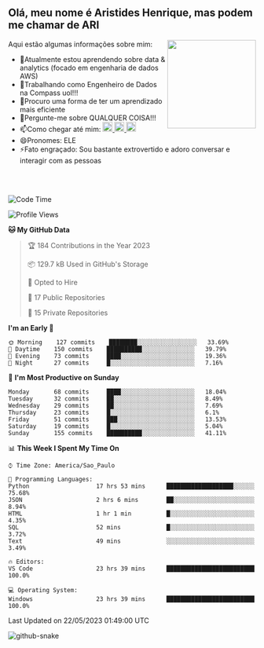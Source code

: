 ## Olá, meu nome é Aristides Henrique, mas podem me chamar de ARI

<div >
Aqui estão algumas informações sobre mim:<img align="right" height="180em" src="https://user-images.githubusercontent.com/97318481/177042589-45d62122-82a9-4a32-b3a7-87b322825b2f.png">
</div>

- 🌱Atualmente estou aprendendo sobre data & analytics (focado em engenharia de dados AWS)
- 👯Trabalhando como Engenheiro de Dados na Compass uol!!!
- 🤔Procuro uma forma de ter um aprendizado mais eficiente
- 💬Pergunte-me sobre QUALQUER COISA!!!
- 📫Como chegar até mim:
  <a href="https://www.instagram.com/aryhenry/" target="_blank">
  <img src="https://img.shields.io/badge/-Instagram-%23E4405F?style=for-the-badge&logo=instagram&logoColor=black" height="20px">
  </a>
  <a href="https://www.linkedin.com/in/aristides-henrique/" target="_blank">
  <img src="https://img.shields.io/badge/-LinkedIn-%230077B5?style=for-the-badge&logo=linkedin&logoColor=black" height="20px">
  </a> 
  <a href="mailto:arihenriqueuna@gmail.com">
  <img src="https://img.shields.io/badge/-Gmail-%23333?style=for-the-badge&logo=gmail&logoColor=white" height="20px">
  </a>
- 😄Pronomes: ELE
- ⚡Fato engraçado: Sou bastante extrovertido e adoro conversar e interagir com as pessoas
<br/>
<br/>


<!--START_SECTION:waka-->
![Code Time](http://img.shields.io/badge/Code%20Time-746%20hrs%2029%20mins-blue)

![Profile Views](http://img.shields.io/badge/Profile%20Views-2-blue)

**🐱 My GitHub Data** 

> 🏆 184 Contributions in the Year 2023
 > 
> 📦 129.7 kB Used in GitHub's Storage 
 > 
> 💼 Opted to Hire
 > 
> 📜 17 Public Repositories 
 > 
> 🔑 15 Private Repositories  
 > 
**I'm an Early 🐤** 

```text
🌞 Morning    127 commits    ████████░░░░░░░░░░░░░░░░░   33.69% 
🌇 Daytime    150 commits    ██████████░░░░░░░░░░░░░░░   39.79% 
🌃 Evening    73 commits     ████░░░░░░░░░░░░░░░░░░░░░   19.36% 
🌙 Night      27 commits     █░░░░░░░░░░░░░░░░░░░░░░░░   7.16%

```
📅 **I'm Most Productive on Sunday** 

```text
Monday       68 commits     ████░░░░░░░░░░░░░░░░░░░░░   18.04% 
Tuesday      32 commits     ██░░░░░░░░░░░░░░░░░░░░░░░   8.49% 
Wednesday    29 commits     ██░░░░░░░░░░░░░░░░░░░░░░░   7.69% 
Thursday     23 commits     █░░░░░░░░░░░░░░░░░░░░░░░░   6.1% 
Friday       51 commits     ███░░░░░░░░░░░░░░░░░░░░░░   13.53% 
Saturday     19 commits     █░░░░░░░░░░░░░░░░░░░░░░░░   5.04% 
Sunday       155 commits    ██████████░░░░░░░░░░░░░░░   41.11%

```


📊 **This Week I Spent My Time On** 

```text
⌚︎ Time Zone: America/Sao_Paulo

💬 Programming Languages: 
Python                   17 hrs 53 mins      ███████████████████░░░░░░   75.68% 
JSON                     2 hrs 6 mins        ██░░░░░░░░░░░░░░░░░░░░░░░   8.94% 
HTML                     1 hr 1 min          █░░░░░░░░░░░░░░░░░░░░░░░░   4.35% 
SQL                      52 mins             █░░░░░░░░░░░░░░░░░░░░░░░░   3.72% 
Text                     49 mins             ░░░░░░░░░░░░░░░░░░░░░░░░░   3.49%

🔥 Editors: 
VS Code                  23 hrs 39 mins      █████████████████████████   100.0%

💻 Operating System: 
Windows                  23 hrs 39 mins      █████████████████████████   100.0%

```


 Last Updated on 22/05/2023 01:49:00 UTC
<!--END_SECTION:waka-->

<img alt="github-snake" src="https://github.com/AriHenrique/AriHenrique/blob/output/github-contribution-grid-snake-dark.svg" />

